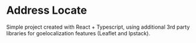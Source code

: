 # Address Locate

Simple project created with React + Typescript, using additional 3rd party libraries for goelocalization features (Leaflet and Ipstack).
